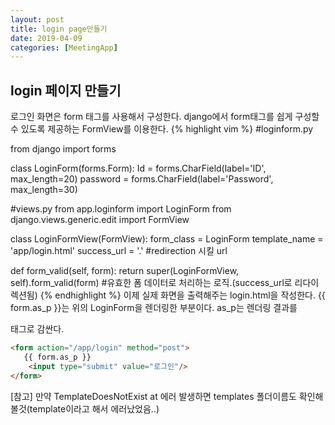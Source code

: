 ```yaml
---
layout: post
title: login page만들기
date: 2019-04-09
categories: [MeetingApp]
---
```


## login 페이지 만들기
로그인 화면은 form 태그를 사용해서 구성한다. django에서 form태그를 쉽게 구성할 수 있도록 제공하는 FormView를 이용한다.
{% highlight vim %}
#loginform.py

from django import forms

class LoginForm(forms.Form):
  Id = forms.CharField(label='ID', max_length=20)
  password = forms.CharField(label='Password', max_length=30)
  
#views.py
from app.loginform import LoginForm
from django.views.generic.edit import FormView

class LoginFormView(FormView):
  form_class = LoginForm
  template_name = 'app/login.html'
  success_url = '.'       #redirection 시킬 url
  
  def form_valid(self, form):
    return super(LoginFormView, self).form_valid(form) #유효한 폼 데이터로 처리하는 로직.(success_url로 리다이렉션됨)
{% endhighlight %}
이제 실제 화면을 출력해주는 login.html을 작성한다. {{ form.as_p }}는 위의 LoginForm을 렌더링한 부분이다. as_p는 렌더링 결과를 <p>태그로 감싼다.
```html
<form action="/app/login" method="post">
   {{ form.as_p }}
    <input type="submit" value="로그인"/>
</form>
```
[참고] 만약 TemplateDoesNotExist at 에러 발생하면 templates 폴더이름도 확인해볼것(template이라고 해서 에러났었음..)

